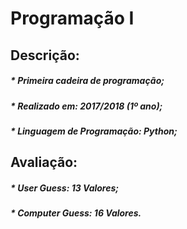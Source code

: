 # Programação I

## Descrição:
##### * Primeira cadeira de programação;
##### * Realizado em: 2017/2018 (1º ano);
##### * Linguagem de Programação: Python;

## Avaliação:
##### * User Guess: 13 Valores;
##### * Computer Guess: 16 Valores.
